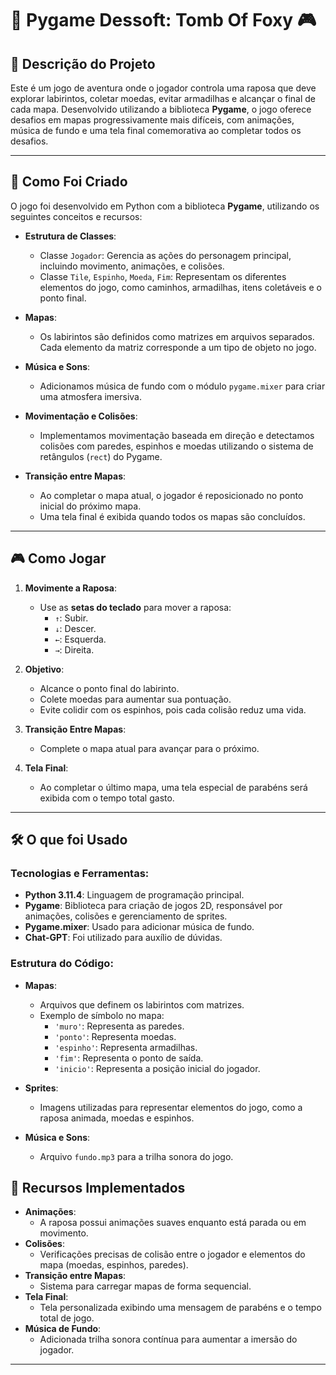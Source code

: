 # 🦊 **Pygame Dessoft: Tomb Of Foxy** 🎮

## 📖 **Descrição do Projeto**
Este é um jogo de aventura onde o jogador controla uma raposa que deve explorar labirintos, coletar moedas, evitar armadilhas e alcançar o final de cada mapa. Desenvolvido utilizando a biblioteca **Pygame**, o jogo oferece desafios em mapas progressivamente mais difíceis, com animações, música de fundo e uma tela final comemorativa ao completar todos os desafios.

---

## 🚀 **Como Foi Criado**
O jogo foi desenvolvido em Python com a biblioteca **Pygame**, utilizando os seguintes conceitos e recursos:

- **Estrutura de Classes**:
  - Classe `Jogador`: Gerencia as ações do personagem principal, incluindo movimento, animações, e colisões.
  - Classe `Tile`, `Espinho`, `Moeda`, `Fim`: Representam os diferentes elementos do jogo, como caminhos, armadilhas, itens coletáveis e o ponto final.
  
- **Mapas**:
  - Os labirintos são definidos como matrizes em arquivos separados. Cada elemento da matriz corresponde a um tipo de objeto no jogo.

- **Música e Sons**:
  - Adicionamos música de fundo com o módulo `pygame.mixer` para criar uma atmosfera imersiva.

- **Movimentação e Colisões**:
  - Implementamos movimentação baseada em direção e detectamos colisões com paredes, espinhos e moedas utilizando o sistema de retângulos (`rect`) do Pygame.

- **Transição entre Mapas**:
  - Ao completar o mapa atual, o jogador é reposicionado no ponto inicial do próximo mapa.
  - Uma tela final é exibida quando todos os mapas são concluídos.

---

## 🎮 **Como Jogar**

1. **Movimente a Raposa**:
   - Use as **setas do teclado** para mover a raposa:
     - `↑`: Subir.
     - `↓`: Descer.
     - `←`: Esquerda.
     - `→`: Direita.

2. **Objetivo**:
   - Alcance o ponto final do labirinto.
   - Colete moedas para aumentar sua pontuação.
   - Evite colidir com os espinhos, pois cada colisão reduz uma vida.

3. **Transição Entre Mapas**:
   - Complete o mapa atual para avançar para o próximo.

4. **Tela Final**:
   - Ao completar o último mapa, uma tela especial de parabéns será exibida com o tempo total gasto.

---

## 🛠️ **O que foi Usado**
### Tecnologias e Ferramentas:
- **Python 3.11.4**: Linguagem de programação principal.
- **Pygame**: Biblioteca para criação de jogos 2D, responsável por animações, colisões e gerenciamento de sprites.
- **Pygame.mixer**: Usado para adicionar música de fundo.
- **Chat-GPT**: Foi utilizado para auxílio de dúvidas.

### Estrutura do Código:
- **Mapas**:
  - Arquivos que definem os labirintos com matrizes.
  - Exemplo de símbolo no mapa:
    - `'muro'`: Representa as paredes.
    - `'ponto'`: Representa moedas.
    - `'espinho'`: Representa armadilhas.
    - `'fim'`: Representa o ponto de saída.
    - `'inicio'`: Representa a posição inicial do jogador.

- **Sprites**:
  - Imagens utilizadas para representar elementos do jogo, como a raposa animada, moedas e espinhos.

- **Música e Sons**:
  - Arquivo `fundo.mp3` para a trilha sonora do jogo.


## 🌟 **Recursos Implementados**
- **Animações**:
  - A raposa possui animações suaves enquanto está parada ou em movimento.
- **Colisões**:
  - Verificações precisas de colisão entre o jogador e elementos do mapa (moedas, espinhos, paredes).
- **Transição entre Mapas**:
  - Sistema para carregar mapas de forma sequencial.
- **Tela Final**:
  - Tela personalizada exibindo uma mensagem de parabéns e o tempo total de jogo.
- **Música de Fundo**:
  - Adicionada trilha sonora contínua para aumentar a imersão do jogador.

---

